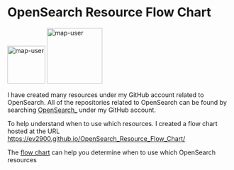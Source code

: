 # OpenSearch Resource Flow Chart

 <img width="85" alt="map-user" src="https://img.shields.io/badge/views-436-green"> <img width="125" alt="map-user" src="https://img.shields.io/badge/unique visits-139-green">

I have created many resources under my GitHub account related to OpenSearch. All of the repositories related to OpenSearch can be found by searching [OpenSearch_](https://github.com/ev2900?tab=repositories&q=OpenSearch_&type=&language=&sort=) under my GitHub account.

To help understand when to use which resources. I created a flow chart hosted at the URL https://ev2900.github.io/OpenSearch_Resource_Flow_Chart/

The [flow chart](https://ev2900.github.io/OpenSearch_Resource_Flow_Chart/) can help you determine when to use which OpenSearch resources
